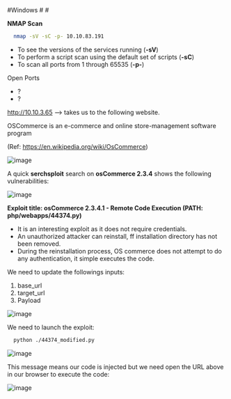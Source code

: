 #Windows # #



**NMAP Scan**

```sh
  nmap -sV -sC -p- 10.10.83.191
  ```

- To see the versions of the services running (**-sV**)
- To perform a script scan using the default set of scripts (**-sC**)
- To scan all ports from 1 through 65535 (**-p-**)


 Open Ports

* ?
* ?

http://10.10.3.65 --> takes us to the following website. 

OSCommerce is an e-commerce and online store-management software program

(Ref: https://en.wikipedia.org/wiki/OsCommerce)

![image](https://user-images.githubusercontent.com/99097743/170889343-1ac2db1b-ee91-4ea9-8594-88bd6dda347b.png)

A quick **serchsploit** search on **osCommerce 2.3.4** shows the following vulnerabilities:

![image](https://user-images.githubusercontent.com/99097743/170889834-7bc4cd09-df46-41b0-ac76-48e7dc3e57ae.png)

**Exploit title: osCommerce 2.3.4.1 - Remote Code Execution (PATH: php/webapps/44374.py)**

* It is an interesting exploit as it does not require credentials.
* An unauthorized attacker can reinstall, ff installation directory has not been removed.  
* During the reinstallation process, OS commerce does not attempt to do any authentication, it simple executes the code. 

We need to update the followings inputs:

1) base_url
2) target_url
3) Payload


























![image](https://user-images.githubusercontent.com/99097743/170891035-bec09bb0-bf5d-4d8d-99d1-4536bb19aaf0.png)

We need to launch the exploit:

```sh
  python ./44374_modified.py
  ```
  
  ![image](https://user-images.githubusercontent.com/99097743/170891095-908551f8-3745-40a3-b618-8c2f0616985f.png)
  
  This message means our code is injected but we need open the URL above in our browser to execute the code:
  
  ![image](https://user-images.githubusercontent.com/99097743/170891198-c029d698-81fc-4f52-bdf8-0db9b12d0dd4.png)

  
  

  

